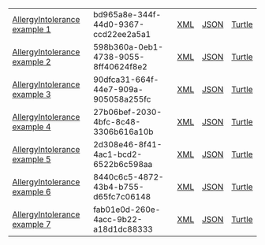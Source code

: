 <table class="list" width="100%">
       <tr>
                <td><a href="AllergyIntolerance-bd965a8e-344f-44d0-9367-ccd22ee2a5a1.html">AllergyIntolerance example 1</a></td>
                <td>bd965a8e-344f-44d0-9367-ccd22ee2a5a1</td>
                <td><a href="AllergyIntolerance-bd965a8e-344f-44d0-9367-ccd22ee2a5a1.xml.html">XML</a></td>
                <td><a href="AllergyIntolerance-bd965a8e-344f-44d0-9367-ccd22ee2a5a1.json.html">JSON</a></td>
                <td><a href="AllergyIntolerance-bd965a8e-344f-44d0-9367-ccd22ee2a5a1.ttl.html">Turtle</a></td>
        </tr>
        <tr>
                <td><a href="AllergyIntolerance-598b360a-0eb1-4738-9055-8ff40624f8e2.html">AllergyIntolerance example 2</a></td>
                <td>598b360a-0eb1-4738-9055-8ff40624f8e2</td>
                <td><a href="AllergyIntolerance-598b360a-0eb1-4738-9055-8ff40624f8e2.xml.html">XML</a></td>
                <td><a href="AllergyIntolerance-598b360a-0eb1-4738-9055-8ff40624f8e2.json.html">JSON</a></td>
                <td><a href="AllergyIntolerance-598b360a-0eb1-4738-9055-8ff40624f8e2.ttl.html">Turtle</a></td>
        </tr>
        <tr>
                <td><a href="AllergyIntolerance-90dfca31-664f-44e7-909a-905058a255fc.html">AllergyIntolerance example 3</a></td>
                <td>90dfca31-664f-44e7-909a-905058a255fc</td>
                <td><a href="AllergyIntolerance-90dfca31-664f-44e7-909a-905058a255fc.xml.html">XML</a></td>
                <td><a href="AllergyIntolerance-90dfca31-664f-44e7-909a-905058a255fc.json.html">JSON</a></td>
                <td><a href="AllergyIntolerance-90dfca31-664f-44e7-909a-905058a255fc.ttl.html">Turtle</a></td>
        </tr>
        <tr>
                <td><a href="AllergyIntolerance-27b06bef-2030-4bfc-8c48-3306b616a10b.html">AllergyIntolerance example 4</a></td>
                <td>27b06bef-2030-4bfc-8c48-3306b616a10b</td>
                <td><a href="AllergyIntolerance-27b06bef-2030-4bfc-8c48-3306b616a10b.xml.html">XML</a></td>
                <td><a href="AllergyIntolerance-27b06bef-2030-4bfc-8c48-3306b616a10b.json.html">JSON</a></td>
                <td><a href="AllergyIntolerance-27b06bef-2030-4bfc-8c48-3306b616a10b.ttl.html">Turtle</a></td>
        </tr>
         <tr>
                <td><a href="AllergyIntolerance-2d308e46-8f41-4ac1-bcd2-6522b6c598aa.html">AllergyIntolerance example 5</a></td>
                <td>2d308e46-8f41-4ac1-bcd2-6522b6c598aa</td>
                <td><a href="AllergyIntolerance-2d308e46-8f41-4ac1-bcd2-6522b6c598aa.xml.html">XML</a></td>
                <td><a href="AllergyIntolerance-2d308e46-8f41-4ac1-bcd2-6522b6c598aa.json.html">JSON</a></td>
                <td><a href="AllergyIntolerance-2d308e46-8f41-4ac1-bcd2-6522b6c598aa.ttl.html">Turtle</a></td>
        </tr>
        <tr>
                <td><a href="AllergyIntolerance-8440c6c5-4872-43b4-b755-d65fc7c06148.html">AllergyIntolerance example 6</a></td>
                <td>8440c6c5-4872-43b4-b755-d65fc7c06148</td>
                <td><a href="AllergyIntolerance-8440c6c5-4872-43b4-b755-d65fc7c06148.xml.html">XML</a></td>
                <td><a href="AllergyIntolerance-8440c6c5-4872-43b4-b755-d65fc7c06148.json.html">JSON</a></td>
                <td><a href="AllergyIntolerance-8440c6c5-4872-43b4-b755-d65fc7c06148.ttl.html">Turtle</a></td>
        </tr>
         <tr>
                <td><a href="AllergyIntolerance-fab01e0d-260e-4acc-9b22-a18d1dc88333.html">AllergyIntolerance example 7</a></td>
                <td>fab01e0d-260e-4acc-9b22-a18d1dc88333</td>
                <td><a href="AllergyIntolerance-fab01e0d-260e-4acc-9b22-a18d1dc88333.xml.html">XML</a></td>
                <td><a href="AllergyIntolerance-fab01e0d-260e-4acc-9b22-a18d1dc88333.json.html">JSON</a></td>
                <td><a href="AllergyIntolerance-fab01e0d-260e-4acc-9b22-a18d1dc88333.ttl.html">Turtle</a></td>
        </tr>
</table>



